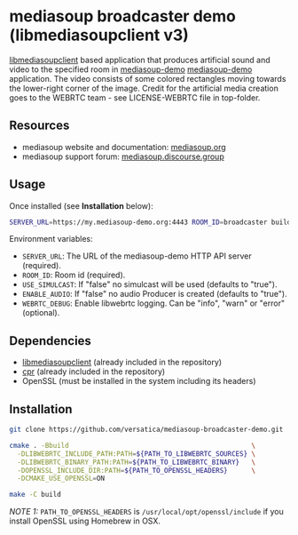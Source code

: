 # mediasoup broadcaster demo (libmediasoupclient v3)

[libmediasoupclient][libmediasoupclient] based application that produces artificial sound and video to the specified room in [mediasoup-demo] [mediasoup-demo] application. The video consists of some colored rectangles moving towards the lower-right corner of the image. Credit for the artificial media creation goes to the WEBRTC team - see LICENSE-WEBRTC file in top-folder.


## Resources

* mediasoup website and documentation: [mediasoup.org](https://mediasoup.org)
* mediasoup support forum: [mediasoup.discourse.group](https://mediasoup.discourse.group)


## Usage

Once installed (see **Installation** below):

```bash
SERVER_URL=https://my.mediasoup-demo.org:4443 ROOM_ID=broadcaster build/broadcaster
```

Environment variables:

* `SERVER_URL`: The URL of the mediasoup-demo HTTP API server (required).
* `ROOM_ID`: Room id (required).
* `USE_SIMULCAST`: If "false" no simulcast will be used (defaults to "true").
* `ENABLE_AUDIO`: If "false" no audio Producer is created (defaults to "true").
* `WEBRTC_DEBUG`: Enable libwebrtc logging. Can be "info", "warn" or "error" (optional).

## Dependencies

* [libmediasoupclient][libmediasoupclient] (already included in the repository)
* [cpr][cpr] (already included in the repository)
* OpenSSL (must be installed in the system including its headers)


## Installation

```bash
git clone https://github.com/versatica/mediasoup-broadcaster-demo.git

cmake . -Bbuild                                              \
  -DLIBWEBRTC_INCLUDE_PATH:PATH=${PATH_TO_LIBWEBRTC_SOURCES} \
  -DLIBWEBRTC_BINARY_PATH:PATH=${PATH_TO_LIBWEBRTC_BINARY}   \
  -DOPENSSL_INCLUDE_DIR:PATH=${PATH_TO_OPENSSL_HEADERS}      \
  -DCMAKE_USE_OPENSSL=ON

make -C build
```

*NOTE 1:* `PATH_TO_OPENSSL_HEADERS` is `/usr/local/opt/openssl/include` if you install OpenSSL using Homebrew in OSX.

[mediasoup-demo]: https://github.com/versatica/mediasoup-demo
[libmediasoupclient]: https://github.com/versatica/libmediasoupclient
[cpr]: https://github.com/whoshuu/cpr
